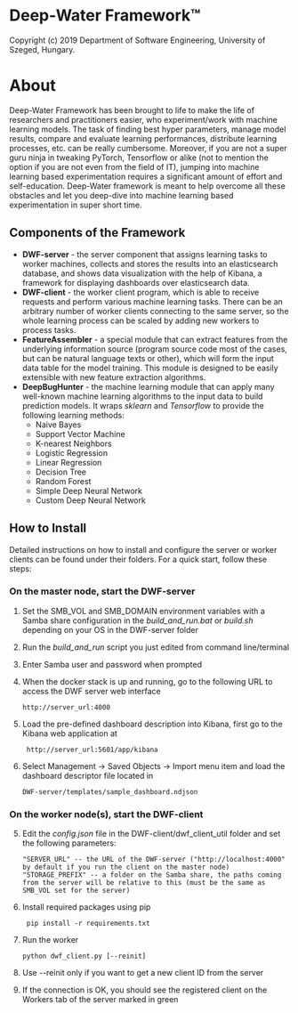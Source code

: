 # Deep-Water Framework™

Copyright (c) 2019 Department of Software Engineering, University of Szeged, Hungary.

# About

Deep-Water Framework has been brought to life to make the life of researchers and practitioners easier, who experiment/work with machine learning models. The task of finding best hyper parameters, manage model results, compare and evaluate learning performances, distribute learning processes, etc. can be really cumbersome. Moreover, if you are not a super guru ninja in tweaking PyTorch, Tensorflow or alike (not to mention the option if you are not even from the field of IT), jumping into machine learning based experimentation requires a significant amount of effort and self-education. Deep-Water framework is meant to help overcome all these obstacles and let you deep-dive into machine learning based experimentation in super short time.

## Components of the Framework

* **DWF-server** - the server component that assigns learning tasks to worker machines, collects and stores the results into an elasticsearch database, and shows data visualization with the help of Kibana, a framework for displaying dashboards over elasticsearch data. 
* **DWF-client** - the worker client program, which is able to receive requests and perform various machine learning tasks. There can be an arbitrary number of worker clients connecting to the same server, so the whole learning process can be scaled by adding new workers to process tasks.
* **FeatureAssembler** - a special module that can extract features from the underlying information source (program source code most of the cases, but can be natural language texts or other), which will form the input data table for the model training. This module is designed to be easily extensible with new feature extraction algorithms.
* **DeepBugHunter** - the machine learning module that can apply many well-known machine learning algorithms to the input data to build prediction models. It wraps *sklearn* and *Tensorflow* to provide the following learning methods:
  * Naive Bayes
  * Support Vector Machine
  * K-nearest Neighbors
  * Logistic Regression
  * Linear Regression
  * Decision Tree
  * Random Forest
  * Simple Deep Neural Network
  * Custom Deep Neural Network

## How to Install

Detailed instructions on how to install and configure the server or worker clients can be found under their folders.
For a quick start, follow these steps:

### On the master node, start the DWF-server

1.  Set the SMB_VOL and SMB_DOMAIN environment variables with a Samba share configuration in the *build_and_run.bat* or *build.sh* depending on your OS in the DWF-server folder
2.  Run the *build_and_run* script you just edited from command line/terminal
3.  Enter Samba user and password when prompted
4.  When the docker stack is up and running, go to the following URL to access the DWF server web interface

        http://server_url:4000

5. Load the pre-defined dashboard description into Kibana, first go to the Kibana web application at

        http://server_url:5601/app/kibana

6. Select Management -> Saved Objects -> Import menu item and load the dashboard descriptor file located in

       DWF-server/templates/sample_dashboard.ndjson 

### On the worker node(s), start the DWF-client

5.  Edit the *config.json* file in the DWF-client/dwf_client_util folder and set the following parameters:

        "SERVER_URL" -- the URL of the DWF-server ("http://localhost:4000" by default if you run the client on the master node)
        "STORAGE_PREFIX" -- a folder on the Samba share, the paths coming from the server will be relative to this (must be the same as SMB_VOL set for the server)

6.  Install required packages using pip

         pip install -r requirements.txt
         
7.  Run the worker

        python dwf_client.py [--reinit]
        
8.  Use --reinit only if you want to get a new client ID from the server
9.  If the connection is OK, you should see the registered client on the Workers tab of the server marked in green
